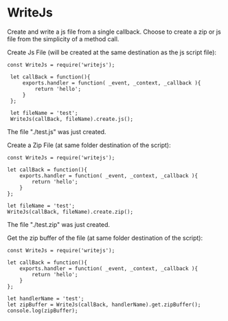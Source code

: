 # WriteJs
Create and write a js file from a single callback. Choose to create a zip or js file from the simplicity of a method call. 


Create Js File (will be created at the same destination as the js script file):
```
const WriteJs = require('writejs');
 
 let callBack = function(){
     exports.handler = function( _event, _context, _callback ){
         return 'hello';
     }
 };
 
 let fileName = 'test';
 WriteJs(callBack, fileName).create.js();
```
The file "./test.js" was just created.


Create a Zip File (at same folder destination of the script):
```
const WriteJs = require('writejs');

let callBack = function(){
    exports.handler = function( _event, _context, _callback ){
        return 'hello';
    }
};

let fileName = 'test';
WriteJs(callBack, fileName).create.zip();
```
The file "./test.zip" was just created.


Get the zip buffer of the file (at same folder destination of the script):
```
const WriteJs = require('writejs');

let callBack = function(){
    exports.handler = function( _event, _context, _callback ){
        return 'hello';
    }
};

let handlerName = 'test';
let zipBuffer = WriteJs(callBack, handlerName).get.zipBuffer();
console.log(zipBuffer);
```
